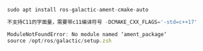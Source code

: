 ```JavaScript
sudo apt install ros-galactic-ament-cmake-auto

不支持C11的字面量，需要带c11编译符号 -DCMAKE_CXX_FLAGS='-std=c++17'
```

```JavaScript
ModuleNotFoundError: No module named ‘ament_package‘
source /opt/ros/galactic/setup.zsh
```